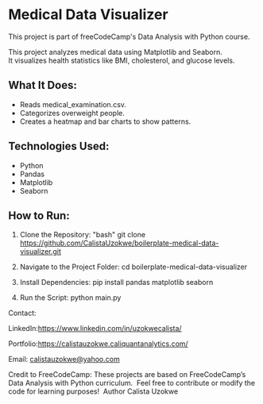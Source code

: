 # Medical Data Visualizer
This project is part of freeCodeCamp's Data Analysis with Python course.

This project analyzes medical data using Matplotlib and Seaborn.  
It visualizes health statistics like BMI, cholesterol, and glucose levels.

## What It Does:
- Reads medical_examination.csv.
- Categorizes overweight people.
- Creates a heatmap and bar charts to show patterns.

## Technologies Used:
- Python
- Pandas
- Matplotlib
- Seaborn

## How to Run:
1. Clone the Repository:
   "bash"
   git clone https://github.com/CalistaUzokwe/boilerplate-medical-data-visualizer.git

2. Navigate to the Project Folder:
cd
boilerplate-medical-data-visualizer

4. Install Dependencies:
pip install pandas matplotlib seaborn

4. Run the Script:
python main.py


Contact:

LinkedIn:https://www.linkedin.com/in/uzokwecalista/

Portfolio:https://calistauzokwe.caliquantanalytics.com/

Email: calistauzokwe@yahoo.com


Credit to FreeCodeCamp:
‎These projects are based on FreeCodeCamp’s Data Analysis with Python curriculum.
‎
‎Feel free to contribute or modify the code for learning purposes!
‎
‎Author
‎Calista Uzokwe 
